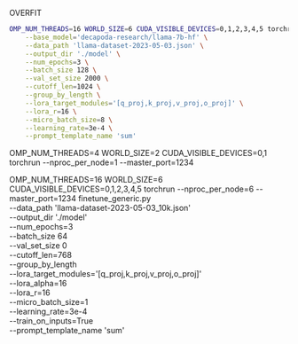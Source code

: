 OVERFIT

```bash
OMP_NUM_THREADS=16 WORLD_SIZE=6 CUDA_VISIBLE_DEVICES=0,1,2,3,4,5 torchrun --nproc_per_node=6 --master_port=1234 finetune.py \
    --base_model='decapoda-research/llama-7b-hf' \
    --data_path 'llama-dataset-2023-05-03.json' \
    --output_dir './model' \
    --num_epochs=3 \
    --batch_size 128 \
    --val_set_size 2000 \
    --cutoff_len=1024 \
    --group_by_length \
    --lora_target_modules='[q_proj,k_proj,v_proj,o_proj]' \
    --lora_r=16 \
    --micro_batch_size=8 \
    --learning_rate=3e-4 \
    --prompt_template_name 'sum'
```

OMP_NUM_THREADS=4 WORLD_SIZE=2 CUDA_VISIBLE_DEVICES=0,1 torchrun --nproc_per_node=1 --master_port=1234

OMP_NUM_THREADS=16 WORLD_SIZE=6 CUDA_VISIBLE_DEVICES=0,1,2,3,4,5 torchrun --nproc_per_node=6 --master_port=1234 finetune_generic.py \
    --data_path 'llama-dataset-2023-05-03_10k.json' \
    --output_dir './model' \
    --num_epochs=3 \
    --batch_size 64 \
    --val_set_size 0 \
    --cutoff_len=768 \
    --group_by_length \
    --lora_target_modules='[q_proj,k_proj,v_proj,o_proj]' \
    --lora_alpha=16 \
    --lora_r=16 \
    --micro_batch_size=1 \
    --learning_rate=3e-4 \
    --train_on_inputs=True \
    --prompt_template_name 'sum'